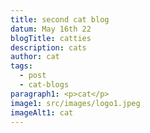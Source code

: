 ```yaml
---
title: second cat blog
datum: May 16th 22
blogTitle: catties
description: cats
author: cat
tags:
  - post
  - cat-blogs
paragraph1: <p>cat</p>
image1: src/images/logo1.jpeg
imageAlt1: cat
---
```

